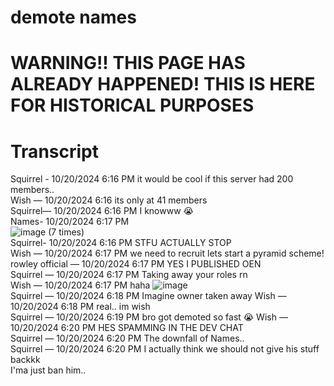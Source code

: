# demote names
# WARNING!! THIS PAGE HAS ALREADY HAPPENED! THIS IS HERE FOR HISTORICAL PURPOSES
# Transcript
Squirrel - 10/20/2024 6:16 PM
it would be cool if this server had 200 members..
<br>
Wish — 10/20/2024 6:16 its only at 41 members
<br>
Squirrel— 10/20/2024 6:16 PM I knowww 😭
<br>
Names- 10/20/2024 6:17 PM
<br>
![image](https://github.com/user-attachments/assets/cd212b72-57c6-48c4-ae58-a1352f155222) (7 times)
<br>
Squirrel- 10/20/2024 6:16 PM STFU ACTUALLY STOP
<br>
Wish — 10/20/2024 6:17 PM we need to recruit
lets start a pyramid scheme!
<br>
rowley official — 10/20/2024 6:17 PM YES
I PUBLISHED OEN
<br>
Squirrel — 10/20/2024 6:17 PM Taking away your roles rn
<br>
Wish — 10/20/2024 6:17 PM
haha
![image](https://github.com/user-attachments/assets/1e47cf74-ef0d-4562-842f-3e21144d209e)
<br>
Squirrel — 10/20/2024 6:18 PM Imagine owner taken away
Wish — 10/20/2024 6:18 PM real..
im wish
<br>
Squirrel — 10/20/2024 6:19 PM bro got demoted so fast 😭
Wish — 10/20/2024 6:20 PM HES SPAMMING IN THE DEV CHAT
<br>
Squirrel — 10/20/2024 6:20 PM The downfall of Names..
<br>
Squirrel — 10/20/2024 6:20 PM I actually think we should not give his stuff backkk
<br>
I'ma just ban him..
